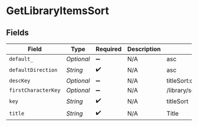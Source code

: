 # GetLibraryItemsSort


## Fields

| Field                              | Type                               | Required                           | Description                        | Example                            |
| ---------------------------------- | ---------------------------------- | ---------------------------------- | ---------------------------------- | ---------------------------------- |
| `default_`                         | *Optional<String>*                 | :heavy_minus_sign:                 | N/A                                | asc                                |
| `defaultDirection`                 | *String*                           | :heavy_check_mark:                 | N/A                                | asc                                |
| `descKey`                          | *Optional<String>*                 | :heavy_minus_sign:                 | N/A                                | titleSort:desc                     |
| `firstCharacterKey`                | *Optional<String>*                 | :heavy_minus_sign:                 | N/A                                | /library/sections/2/firstCharacter |
| `key`                              | *String*                           | :heavy_check_mark:                 | N/A                                | titleSort                          |
| `title`                            | *String*                           | :heavy_check_mark:                 | N/A                                | Title                              |